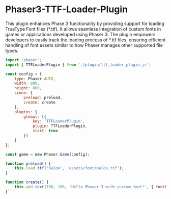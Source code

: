 # Phaser3-TTF-Loader-Plugin

This plugin enhances Phase 3 functionality by providing support for loading TrueType Font files (*.ttf). It allows seamless integration of custom fonts in games or applications developed using Phaser 3. The plugin empowers developers to easily track the loading process of *.ttf files, ensuring efficient handling of font assets similar to how Phaser manages other supported file types. 

```js
import 'phaser';
import { TTFLoaderPlugin } from './plugin/ttf_loader_plugin.js';

const config = {
    type: Phaser.AUTO,
    width: 800,
    height: 600,
    scene: {
        preload: preload,
        create: create
    },
    plugins: {
        global: [{
            key: 'TTFLoaderPlugin',
            plugin: TTFLoaderPlugin,
            start: true
        }]
    }
};

const game = new Phaser.Game(config);

function preload() {
    this.load.ttf('baloo', 'assets/font/baloo.ttf');
}

function create() {
    this.add.text(100, 100, 'Hello Phaser 3 with custom font!', { fontFamily: 'baloo', fontSize: '32px', color: '#ffffff' });
}```